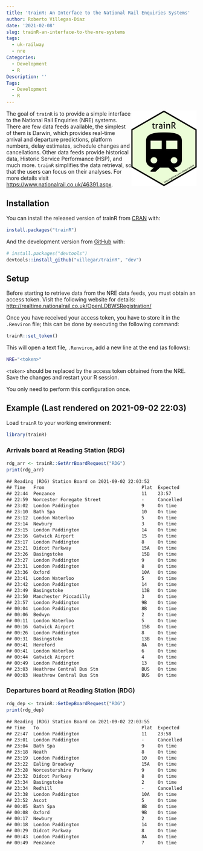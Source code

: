 ```yaml
---
title: 'trainR: An Interface to the National Rail Enquiries Systems'
author: Roberto Villegas-Diaz
date: '2021-02-08'
slug: trainR-an-interface-to-the-nre-systems
tags:
  - uk-railway
  - nre
Categories:
  - Development
  - R
Description: ''
Tags:
  - Development
  - R
---
```


<img src="https://raw.githubusercontent.com/villegar/trainR/main/inst/images/logo.png" alt="logo" align="right" height=200px/>

The goal of `trainR` is to provide a simple interface to the 
National Rail Enquiries (NRE) systems. There are few data feeds 
available, the simplest of them is Darwin, which provides real-time 
arrival and departure predictions, platform numbers, delay estimates, 
schedule changes and cancellations. Other data feeds provide historical 
data, Historic Service Performance (HSP), and much more. `trainR` 
simplifies the data retrieval, so that the users can focus on their 
analyses. For more details visit 
https://www.nationalrail.co.uk/46391.aspx.

## Installation

You can install the released version of trainR from [CRAN](https://CRAN.R-project.org) with:

``` r
install.packages("trainR")
```

And the development version from [GitHub](https://github.com/) with:

``` r
# install.packages("devtools")
devtools::install_github("villegar/trainR", "dev")
```

## Setup
Before starting to retrieve data from the NRE data feeds, you must obtain an access token. 
Visit the following website for details: http://realtime.nationalrail.co.uk/OpenLDBWSRegistration/

Once you have received your access token, you have to store it in the `.Renviron` file; this can be 
done by executing the following command:


```r
trainR::set_token()
```

This will open a text file, `.Renviron`, add a new line at the end (as follows):

```bash
NRE="<token>"
```

`<token>` should be replaced by the access token obtained from the NRE. Save the changes and restart 
your R session.

You only need to perform this configuration once.

## Example (Last rendered on 2021-09-02 22:03)

Load `trainR` to your working environment:

```r
library(trainR)
```

### Arrivals board at Reading Station (RDG)


```r
rdg_arr <- trainR::GetArrBoardRequest("RDG")
print(rdg_arr)
```

```
## Reading (RDG) Station Board on 2021-09-02 22:03:52
## Time   From                                    Plat  Expected
## 22:44  Penzance                                11    23:57
## 22:59  Worcester Foregate Street               -     Cancelled
## 23:02  London Paddington                       9     On time
## 23:10  Bath Spa                                10    On time
## 23:12  London Waterloo                         5     On time
## 23:14  Newbury                                 3     On time
## 23:15  London Paddington                       14    On time
## 23:16  Gatwick Airport                         15    On time
## 23:17  London Paddington                       8     On time
## 23:21  Didcot Parkway                          15A   On time
## 23:26  Basingstoke                             15B   On time
## 23:27  London Paddington                       9     On time
## 23:31  London Paddington                       8     On time
## 23:36  Oxford                                  10A   On time
## 23:41  London Waterloo                         5     On time
## 23:42  London Paddington                       14    On time
## 23:49  Basingstoke                             13B   On time
## 23:50  Manchester Piccadilly                   3     On time
## 23:57  London Paddington                       9B    On time
## 00:04  London Paddington                       8B    On time
## 00:06  Bedwyn                                  2     On time
## 00:11  London Waterloo                         5     On time
## 00:16  Gatwick Airport                         15B   On time
## 00:26  London Paddington                       8     On time
## 00:31  Basingstoke                             13B   On time
## 00:41  Hereford                                8A    On time
## 00:41  London Waterloo                         6     On time
## 00:44  Gatwick Airport                         4     On time
## 00:49  London Paddington                       13    On time
## 23:03  Heathrow Central Bus Stn                BUS   On time
## 00:03  Heathrow Central Bus Stn                BUS   On time
```

### Departures board at Reading Station (RDG)


```r
rdg_dep <- trainR::GetDepBoardRequest("RDG")
print(rdg_dep)
```

```
## Reading (RDG) Station Board on 2021-09-02 22:03:55
## Time   To                                      Plat  Expected
## 22:47  London Paddington                       11    23:58
## 23:01  London Paddington                       -     Cancelled
## 23:04  Bath Spa                                9     On time
## 23:18  Neath                                   8     On time
## 23:19  London Paddington                       10    On time
## 23:22  Ealing Broadway                         15A   On time
## 23:28  Worcestershire Parkway                  9     On time
## 23:32  Didcot Parkway                          8     On time
## 23:34  Basingstoke                             2     On time
## 23:34  Redhill                                 -     Cancelled
## 23:38  London Paddington                       10A   On time
## 23:52  Ascot                                   5     On time
## 00:05  Bath Spa                                8B    On time
## 00:08  Oxford                                  9B    On time
## 00:17  Newbury                                 2     On time
## 00:18  London Paddington                       14    On time
## 00:29  Didcot Parkway                          8     On time
## 00:43  London Paddington                       8A    On time
## 00:49  Penzance                                7     On time
```
